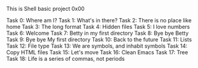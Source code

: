 This is Shell basic project 0x00

Task 0: Where am I?
Task 1: What's in there?
Task 2: There is no place like home
Task 3: The long format
Task 4: Hidden files
Task 5: I love numbers
Task 6: Welcome
Task 7: Betty in my first directory
Task 8: Bye bye Betty
Task 9: Bye bye My first directory
Task 10: Back to the future
Task 11: Lists
Task 12: File type
Task 13: We are symbols, and inhabit symbols
Task 14: Copy HTML files
Task 15: Let's move
Task 16: Clean Emacs
Task 17: Tree
Task 18: Life is a series of commas, not periods
